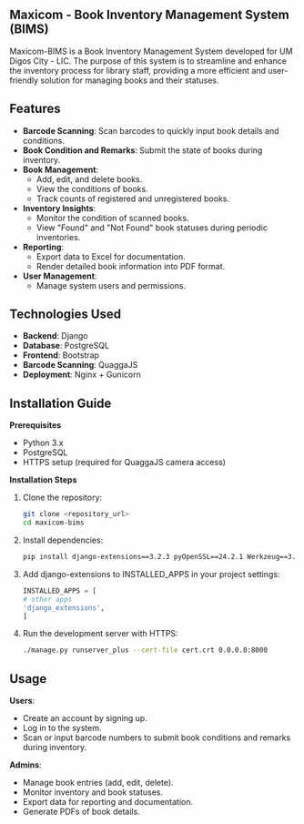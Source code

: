 ## Maxicom - Book Inventory Management System (BIMS)
Maxicom-BIMS is a Book Inventory Management System developed for UM Digos City - LIC. The purpose of this system is to streamline and enhance the inventory process for library staff, providing a more efficient and user-friendly solution for managing books and their statuses.



## Features


- **Barcode Scanning**: Scan barcodes to quickly input book details and conditions.
- **Book Condition and Remarks**: Submit the state of books during inventory.
- **Book Management**:
  - Add, edit, and delete books.
  - View the conditions of books.
  - Track counts of registered and unregistered books.
- **Inventory Insights**:
  - Monitor the condition of scanned books.
  - View "Found" and "Not Found" book statuses during periodic inventories.
- **Reporting**:
  - Export data to Excel for documentation.
  - Render detailed book information into PDF format.
- **User Management**:
  - Manage system users and permissions.

## Technologies Used

- **Backend**: Django  
- **Database**: PostgreSQL  
- **Frontend**: Bootstrap  
- **Barcode Scanning**: QuaggaJS  
- **Deployment**: Nginx + Gunicorn  

## Installation Guide

**Prerequisites**
- Python 3.x  
- PostgreSQL  
- HTTPS setup (required for QuaggaJS camera access)  

**Installation Steps**

1. Clone the repository:

   ```bash
   git clone <repository_url>
   cd maxicom-bims
2. Install dependencies:
    ```bash 
    pip install django-extensions==3.2.3 pyOpenSSL==24.2.1 Werkzeug==3.1.2
3. Add django-extensions to INSTALLED_APPS in your project settings:
    ```python
    INSTALLED_APPS = [
    # other apps
    'django_extensions',
    ]
4. Run the development server with HTTPS:
    ```bash
    ./manage.py runserver_plus --cert-file cert.crt 0.0.0.0:8000 
## Usage

**Users**:
   - Create an account by signing up.
   - Log in to the system.
   - Scan or input barcode numbers to submit book conditions and remarks during inventory.

**Admins**:
   - Manage book entries (add, edit, delete).
   - Monitor inventory and book statuses.
   - Export data for reporting and documentation.
   - Generate PDFs of book details.
